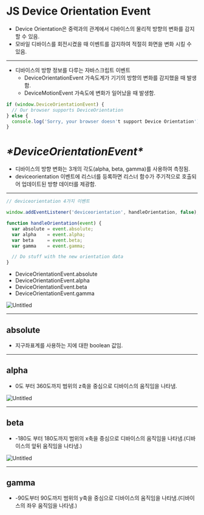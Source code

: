 # JS Device Orientation Event

- Device Orientation은 중력과의 관계에서 디바이스의 물리적 방향의 변화를 감지할 수 있음.
- 모바일 디바이스를 회전시켰을 때 이벤트를 감지하여 적절히 화면을 변화 시킬 수 있음.

------

- 디바이스의 방향 정보를 다루는 자바스크립트 이벤트
  - DeviceOrientationEvent 가속도계가 기기의 방향의 변화를 감지했을 때 발생함.
  - DeviceMotionEvent 가속도에 변화가 일어났을 때 발생함.

```jsx
if (window.DeviceOrientationEvent) {
  // Our browser supports DeviceOrientation
} else {
  console.log('Sorry, your browser doesn't support Device Orientation');
}
```

# ***\*DeviceOrientationEvent\****

- 디바이스의 방향 변화는 3개의 각도(alpha, beta, gamma)를 사용하여 측정됨.
- deviceorientation 이벤트에 리스너를 등록하면 리스너 함수가 주기적으로 호출되어 업데이트된 방향 데이터를 제광함.

------

```jsx
// deviceorientation 4가지 이벤트

window.addEventListener('deviceorientation', handleOrientation, false);

function handleOrientation(event) {
  var absolute = event.absolute;
  var alpha    = event.alpha;
  var beta     = event.beta;
  var gamma    = event.gamma;

  // Do stuff with the new orientation data
}
```

- DeviceOrientationEvent.absolute
- DeviceOrientationEvent.alpha
- DeviceOrientationEvent.beta
- DeviceOrientationEvent.gamma

![Untitled](https://prod-files-secure.s3.us-west-2.amazonaws.com/510cd684-c9a0-45bd-b45d-b35ad6027628/91b9c26f-3567-4747-b3e4-bc2f6f424b75/Untitled.png)

------

## absolute

- 지구좌표계를 사용하는 지에 대한 boolean 값임.

------

## alpha

- 0도 부터 360도까지 범위의 z축을 중심으로 디바이스의 움직임을 나타냄.

![Untitled](https://prod-files-secure.s3.us-west-2.amazonaws.com/510cd684-c9a0-45bd-b45d-b35ad6027628/e9251479-2591-4bbf-ac40-7313c072ba17/Untitled.png)

------

## beta

- -180도 부터 180도까지 범위의 x축을 중심으로 디바이스의 움직임을 나타냄.(디바이스의 앞뒤 움직임을 나타냄.)

![Untitled](https://prod-files-secure.s3.us-west-2.amazonaws.com/510cd684-c9a0-45bd-b45d-b35ad6027628/f6956119-2495-4ec5-acd0-d20f4685c236/Untitled.png)

------

## gamma

- -90도부터 90도까지 범위의 y축을 중심으로 디바이스의 움직임을 나타냄.(디바이스의 좌우 움직임을 나타냄.)